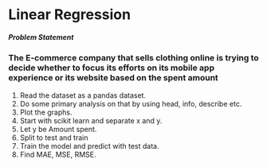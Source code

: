 <h1> Linear Regression </h1>

<h5>Problem Statement</h5>

<h3>The E-commerce company that sells clothing online is trying to decide whether to focus its efforts on its mobile app experience or its website based on the spent amount</h3>

<ol>
<li>Read the dataset as a pandas dataset.</li>
<li>Do some primary analysis on that by using head, info, describe etc.</li>
<li>Plot the graphs.</li>
<li>Start with scikit learn and separate x and y.</li>
<li>Let y be Amount spent.</li>
<li>Split to test and train </li>
<li>Train the model and predict with test data.</li>
<li>Find MAE, MSE, RMSE.</li>
</ol>